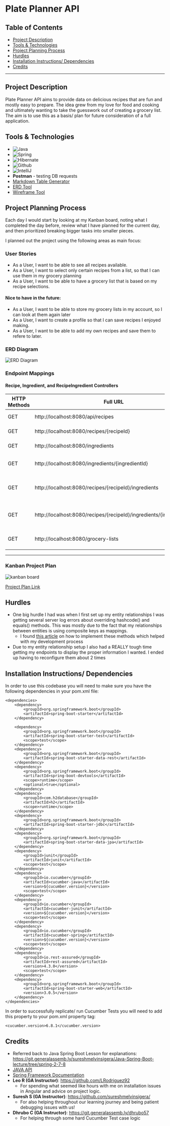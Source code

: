 # Plate Planner API

## Table of Contents
* <a href="README.md#project-description"> Project Description</a>
* <a href="README.md#tools--technologies"> Tools & Technologies</a>
* <a href="README.md#project-planning-process"> Project Planning Process</a>
* <a href="README.md#hurdles"> Hurdles</a>
* <a href="README.md#installation-instructions-dependencies"> Installation Instructions/ Dependencies</a>
* <a href="README.md#credits"> Credits</a>

---
## Project Description
Plate Planner API aims to provide data on delicious recipes that are fun and mostly easy to prepare. The idea grew from my love for food and cooking and ultimately wanting to take the guesswork out of creating a grocery list. The aim is to use this as a basis/ plan for future consideration of a full application.

## Tools & Technologies
- ![Java](https://img.shields.io/badge/Java-ED8B00?style=for-the-badge&logo=openjdk&logoColor=white)
- ![Spring](https://img.shields.io/badge/Spring-6DB33F?style=for-the-badge&logo=spring&logoColor=white)
- ![Hibernate](https://img.shields.io/badge/Hibernate-59666C?style=for-the-badge&logo=Hibernate&logoColor=white)
- ![Github](https://img.shields.io/badge/GitHub-100000?style=for-the-badge&logo=github&logoColor=white)
- ![IntelliJ](https://img.shields.io/badge/IntelliJ_IDEA-000000.svg?style=for-the-badge&logo=intellij-idea&logoColor=white)
- **Postman** - testing DB requests
- [Markdown Table Generator](https://www.tablesgenerator.com/markdown_tables)
- [ERD Tool](https://www.lucidchart.com/)
- [Wireframe Tool](https://www.figma.com/)

## Project Planning Process
Each day I would start by looking at my Kanban board, noting what I completed the day before, review what I have planned for the current day, and then prioritized breaking bigger tasks into smaller pieces.

I planned out the project using the following areas as main focus:

### User Stories
* As a User, I want to be able to see all recipes available.
* As a User, I want to select only certain recipes from a list, so that I can use them in my grocery planning
* As a User, I want to be able to have a grocery list that is based on my recipe selections.

#### Nice to have in the future:
* As a User, I want to be able to store my grocery lists in my account, so I can look at them again later
* As a User, I want to create a profile so that I can save recipes I enjoyed making.
* As a User, I want to be able to add my own recipes and save them to refere to later.

### ERD Diagram
![ERD Diagram](images/plannerERD.png)

### Endpoint Mappings

#### Recipe, Ingredient, and RecipeIngredient Controllers
| HTTP Methods 	| Full URL                                                            	|                       URL                      	|                Functionally                	|
|--------------	|---------------------------------------------------------------------	|:----------------------------------------------:	|:------------------------------------------:	|
| GET          	| http://localhost:8080/api/recipes                                   	| /recipes                                       	| Get all recipes                            	|
| GET          	| http://localhost:8080/recipes/{recipeId}                            	| /recipes/{recipeId}                            	| Get a recipe by id                         	|
| GET          	| http://localhost:8080/ingredients                                   	| /ingredients                                   	| Get all ingredients                        	|
| GET          	| http://localhost:8080/ingredients/{ingredientId}                    	| /ingredients/{ingredientId}                    	| Get an ingredient by id                    	|
| GET          	| http://localhost:8080/recipes/{recipeId}/ingredients                	| /recipes/{recipeId}/ingredients                	| Get all ingredients for a recipe by id     	|
| GET          	| http://localhost:8080/recipes/{recipeId}/ingredients/{ingredientId} 	| /recipes/{recipeId}/ingredients/{ingredientId} 	| Get an ingredient by id for a recipe by id 	|
| GET          	| http://localhost:8080/grocery-lists                                 	| /grocery-lists                                 	| Get grocerylist from recipes               	|

--------
### Kanban Project Plan
![kanban board](/images/projectplan.png)

[Project Plan Link](https://github.com/users/rjehrlich/projects/5)

## Hurdles
* One big hurdle I had was when I first set up my entity relationships I was getting several server log errors about overriding hashcode() and equals() methods. This was mostly due to the fact that my relationships between entities is using composite keys as mappings.
  * I found [this article](https://thorben-janssen.com/ultimate-guide-to-implementing-equals-and-hashcode-with-hibernate/) on how to implement these methods which helped with my development process
* Due to my entity relationship setup I also had a REALLY tough time getting my endpoints to display the proper information I wanted. I ended up having to reconfigure them about 2 times

## Installation Instructions/ Dependencies

In order to use this codebase you will need to make sure you have the following dependencies in your pom.xml file:

```
<dependencies>
    <dependency>
        <groupId>org.springframework.boot</groupId>
        <artifactId>spring-boot-starter</artifactId>
    </dependency>

    <dependency>
        <groupId>org.springframework.boot</groupId>
        <artifactId>spring-boot-starter-test</artifactId>
        <scope>test</scope>
    </dependency>
    <dependency>
        <groupId>org.springframework.boot</groupId>
        <artifactId>spring-boot-starter-data-rest</artifactId>
    </dependency>
    <dependency>
        <groupId>org.springframework.boot</groupId>
        <artifactId>spring-boot-devtools</artifactId>
        <scope>runtime</scope>
        <optional>true</optional>
    </dependency>
    <dependency>
        <groupId>com.h2database</groupId>
        <artifactId>h2</artifactId>
        <scope>runtime</scope>
    </dependency>
    <dependency>
        <groupId>org.springframework.boot</groupId>
        <artifactId>spring-boot-starter-jdbc</artifactId>
    </dependency>
    <dependency>
        <groupId>org.springframework.boot</groupId>
        <artifactId>spring-boot-starter-data-jpa</artifactId>
    </dependency>
    <dependency>
        <groupId>junit</groupId>
        <artifactId>junit</artifactId>
        <scope>test</scope>
    </dependency>
    <dependency>
        <groupId>io.cucumber</groupId>
        <artifactId>cucumber-java</artifactId>
        <version>${cucumber.version}</version>
        <scope>test</scope>
    </dependency>
    <dependency>
        <groupId>io.cucumber</groupId>
        <artifactId>cucumber-junit</artifactId>
        <version>${cucumber.version}</version>
        <scope>test</scope>
    </dependency>
    <dependency>
        <groupId>io.cucumber</groupId>
        <artifactId>cucumber-spring</artifactId>
        <version>${cucumber.version}</version>
        <scope>test</scope>
    </dependency>
    <dependency>
        <groupId>io.rest-assured</groupId>
        <artifactId>rest-assured</artifactId>
        <version>4.3.0</version>
        <scope>test</scope>
    </dependency>
    <dependency>
        <groupId>org.springframework.boot</groupId>
        <artifactId>spring-boot-starter-web</artifactId>
        <version>3.0.5</version>
    </dependency>
</dependencies>
```
In order to successfully replicate/ run Cucumber Tests you will need to add this property to your pom.xml property tag:

``<cucumber.version>6.8.1</cucumber.version>``

## Credits
* Referred back to Java Spring Boot Lesson for explanations: https://git.generalassemb.ly/sureshmelvinsigera/Java-Spring-Boot-lecture/tree/spring-2-7-8
* [JAVA API](https://docs.oracle.com/en/java/javase/17/docs/api/index.html)
* [Spring Framework Documentation](https://docs.spring.io/spring-framework/docs/current/reference/html/)
* **Leo R (GA Instructor)**: https://github.com/LRodriguez92
    * For spending what seemed like hours with me on installation issues in Angular and advice on project logic.
* **Suresh S (GA Instructor)**: https://github.com/sureshmelvinsigera/
    * For also helping throughout our learning journey and being patient debugging issues with us!
* **Dhrubo C (GA Instructor)**: https://git.generalassemb.ly/dhrubo57
  * For helping through some hard Cucumber Test case logic
